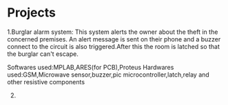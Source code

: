 # Projects

1.Burglar alarm system:
This system alerts the owner about the theft in the concerned premises. 
An alert message is sent on their phone and a buzzer connect to the circuit is also triggered.After this the room is latched so that the 
burglar can't escape.

Softwares used:MPLAB,ARES(for PCB),Proteus
Hardwares used:GSM,Microwave sensor,buzzer,pic microcontroller,latch,relay and other resistive components


2.
